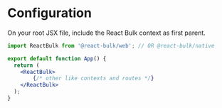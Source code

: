 # Configuration

On your root JSX file, include the React Bulk context as first parent.

```jsx
import ReactBulk from '@react-bulk/web'; // OR @react-bulk/native

export default function App() {
  return (
    <ReactBulk>
        {/* other like contexts and routes */}
    </ReactBulk>
  );
}
```
